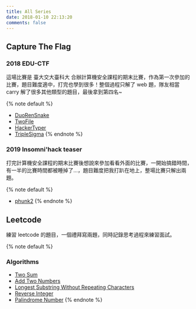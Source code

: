 ```yaml
---
title: All Series
date: 2018-01-10 22:13:20
comments: false
---
```


## Capture The Flag

### 2018 EDU-CTF
這場比賽是 臺大交大臺科大 合辦計算機安全課程的期末比賽，作為第一次參加的比賽，題目難度適中，打完也學到很多！整個過程只解了 web 題，隊友相當 carry 解了很多其他類型的題目，最後拿到第四名~

{% note default %}
* [DuoRenSnake](/posts/466363de-257e-408d-ae44-68ee5f625d80)
* [TwoFile](/posts/efa4e0df-9f0f-4714-8406-dae5f5d51dd8)
* [HackerTyper](/posts/1d24c795-6288-438c-ac95-948d3841ed69)
* [TripleSigma](/posts/9aeb46bc-f86b-469a-beb3-fba8fcc43fbc)
{% endnote %}

### 2019 Insomni'hack teaser
打完計算機安全課程的期末比賽後想說來參加看看外面的比賽，一開始搞錯時間，有一半的比賽時間都被睡掉了...，題目難度把我打趴在地上，整場比賽只解出兩題。

{% note default %}
* [phunk2](/posts/582cd6cc-d14f-44ad-96c8-36ce8ebf3842)
{% endnote %}

## Leetcode

練習 leetcode 的題目，一個禮拜寫兩題，同時記錄思考過程來練習面試。

{% note default %}
### Algorithms
* [Two Sum](/posts/0227db69-0a2a-4503-930b-7c7f959c4cbb)
* [Add Two Numbers](/posts/a16b682f-53a9-4958-bb47-eba63c4e03e2)
* [Longest Substring Without Repeating Characters](/posts/692e20a8-5b2a-48ad-ab15-ee61072fd128)
* [Reverse Integer](/posts/fca5e203-2fe8-42d2-9e49-8baeb78e131c)
* [Palindrome Number](/posts/ebbcf586-282e-4218-8979-d086ab4a05ba)
{% endnote %}
